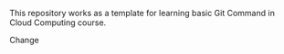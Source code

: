 This repository works as a template for learning basic Git Command in Cloud Computing course.

Change
